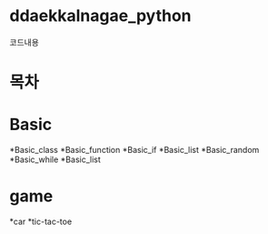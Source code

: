# ddaekkalnagae_python
코드내용

# 목차
# Basic
 *Basic_class
 *Basic_function
 *Basic_if
 *Basic_list
 *Basic_random
 *Basic_while
 *Basic_list
# game
 *car
 *tic-tac-toe
